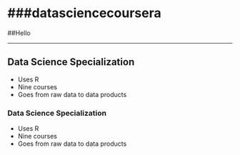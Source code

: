 ###datasciencecoursera
===================
##Hello


--------

## Data Science Specialization 

* Uses R 
* Nine courses 
* Goes from raw data to data products
### Data Science Specialization 

* Uses R 
* Nine courses 
* Goes from raw data to data products
